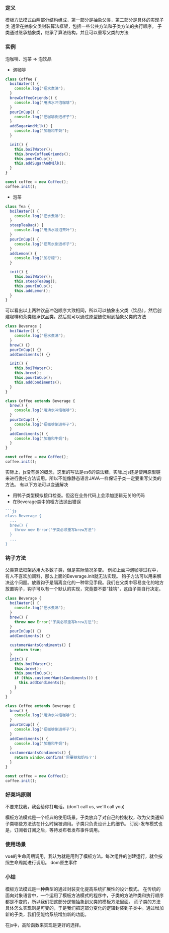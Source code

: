 ### 定义
模板方法模式由两部分结构组成，第一部分是抽象父类，第二部分是具体的实现子类
通常在抽象父类封装算法框架，包括一些公共方法和子类方法的执行顺序。
子类通过继承抽象类，继承了算法结构，并且可以重写父类的方法

### 实例
泡咖啡、泡茶 => 泡饮品
- 泡咖啡
```js
class Coffee {
  boilWater() {
    console.log("把水煮沸");
  }
  brewCoffeeGriends() {
    console.log("用沸水冲泡咖啡");
  }
  pourInCup() {
    console.log("把咖啡倒进杯子");
  }
  addSugarAndMilk() {
    console.log("加糖和牛奶");
  }

  init() {
    this.boilWater();
    this.brewCoffeeGriends();
    this.pourInCup();
    this.addSugarAndMilk();
  }
}

const coffee = new Coffee();
coffee.init();
```
- 泡茶
```js
class Tea {
  boilWater() {
    console.log("把水煮沸");
  }
  steepTeaBag() {
    console.log("用沸水浸泡茶叶");
  }
  pourInCup() {
    console.log("把茶水倒进杯子");
  }
  addLemon() {
    console.log("加柠檬");
  }

  init() {
    this.boilWater();
    this.steepTeaBag();
    this.pourInCup();
    this.addLemon();
  }
}
```
可以看出以上两种饮品冲泡顺序大致相同，所以可以抽象出父类（饮品），然后创建咖啡和茶类继承饮品类。然后就可以通过原型链使用到抽象父类的方法
```js
class Beverage {
  boilWater() {
    console.log("把水煮沸");
  }
  brew() {}
  pourInCup() {}
  addCondiments() {}

  init() {
    this.boilWater();
    this.brew();
    this.pourInCup();
    this.addCondiments();
  }
}

class Coffee extends Beverage {
  brew() {
    console.log("用沸水冲泡咖啡");
  }
  pourInCup() {
    console.log("把咖啡倒进杯子");
  }
  addCondiments() {
    console.log("加糖和牛奶");
  }
}

const coffee = new Coffee();
coffee.init();
```

实际上，js没有类的概念，这里的写法是es6的语法糖，实际上js还是使用原型链来进行委托方法调用。所以不能像静态语言JAVA一样保证子类一定要重写父类的方法。
有以下方法可以变通解决
- 用鸭子类型模拟接口检查。但这在业务代码上会添加逻辑无关的代码
- 在Beverage类中的哑方法抛出错误
```js
```js
class Beverage {
  ...
  brew() {
    throw new Error("子类必须重写brew方法")
  }
  ...
}
```

### 钩子方法
父类算法框架适用大多数子类，但是实际情况多变。
例如上面冲泡咖啡过程中，有人不喜欢加调料，那么上面的Beverage.init就无法实现。
钩子方法可以用来解决这个问题。放置钩子是隔离变化的一种常见手段。我们在父类中容易变化的地方放置钩子，钩子可以有一个默认的实现，究竟要不要“挂钩”，这由子类自行决定。
```js
class Beverage {
  boilWater() {
    console.log("把水煮沸");
  }
  brew() {
    throw new Error("子类必须重写brew方法");
  }
  pourInCup() {}
  addCondiments() {}

  customerWantsCondiments() {
    return true;
  }
  init() {
    this.boilWater();
    this.brew();
    this.pourInCup();
    if (this.customerWantsCondiments()) {
      this.addCondiments();
    }
  }
}

class Coffee extends Beverage {
  brew() {
    console.log("用沸水冲泡咖啡");
  }
  pourInCup() {
    console.log("把咖啡倒进杯子");
  }
  addCondiments() {
    console.log("加糖和牛奶");
  }
  customerWantsCondiments() {
    return window.confirm('需要糖和奶吗？')
  }
}

const coffee = new Coffee();
coffee.init();

```

### 好莱坞原则
不要来找我，我会给你打电话。(don't call us, we'll call you)

模板方法模式是一个经典的使用场景。子类放弃了对自己的控制权，改为父类通知子类哪些方法该在什么时候被调用。子类只负责设计上的细节。
订阅-发布模式也是，订阅者订阅之后，等待发布者发布事件调用。

### 使用场景
vue的生命周期调用，我认为就是用到了模板方法。每次组件的创建运行，就会按照生命周期进行调用。
dom原生事件

### 小结
模板方法模式是一种典型的通过封装变化提高系统扩展性的设计模式。
在传统的面向对象语言中，一个运用了模板方法模式的程序中，子类的方法种类和执行顺序都是不变的，所以我们把这部分逻辑抽象到父类的模板方法里面。
而子类的方法具体怎么实现则是可变的，于是我们把这部分变化的逻辑封装到子类中。通过增加新的子类，我们便能给系统增加新的功能。

在js中，高阶函数来实现是更好的选择。
